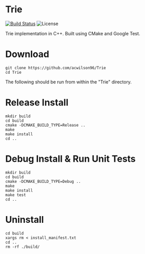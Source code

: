 # Trie
[![Build Status](https://travis-ci.com/acwilson96/Trie.svg?branch=master)](https://travis-ci.com/acwilson96/Trie)
![License](https://img.shields.io/badge/License-MIT-brightgreen.svg)

Trie implementation in C++. Built using CMake and Google Test. 

# Download
```
git clone https://github.com/acwilson96/Trie
cd Trie
```
The following should be run from within the "Trie" directory.
# Release Install
```
mkdir build
cd build
cmake -DCMAKE_BUILD_TYPE=Release ..
make
make install
cd ..
```
# Debug Install & Run Unit Tests
```
mkdir build
cd build
cmake -DCMAKE_BUILD_TYPE=Debug ..
make
make install
make test
cd ..
```
# Uninstall
```
cd build
xargs rm < install_manifest.txt
cd ..
rm -rf ./build/
```

